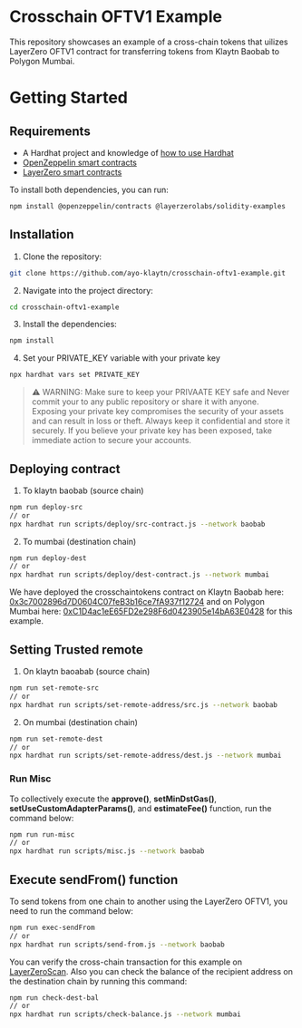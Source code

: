 # Crosschain OFTV1 Example

This repository showcases an example of a cross-chain tokens that uilizes LayerZero OFTV1 contract for transferring tokens from Klaytn Baobab to Polygon Mumbai.


# Getting Started

## Requirements

* A Hardhat project and knowledge of [how to use Hardhat](https://docs.klaytn.foundation/content/getting-started/hardhat)
* [OpenZeppelin smart contracts](https://github.com/OpenZeppelin/openzeppelin-contracts)
* [LayerZero smart contracts](https://github.com/LayerZero-Labs/solidity-examples)

To install both dependencies, you can run:

```bash
npm install @openzeppelin/contracts @layerzerolabs/solidity-examples

```

## Installation

1. Clone the repository:

```bash
git clone https://github.com/ayo-klaytn/crosschain-oftv1-example.git
```

2. Navigate into the project directory:

```bash
cd crosschain-oftv1-example
```

3. Install the dependencies:

```bash
npm install
```

4. Set your PRIVATE_KEY variable with your private key

```bash
npx hardhat vars set PRIVATE_KEY
```

> ⚠️ WARNING: Make sure to keep your PRIVAATE KEY safe and Never commit your to any public repository or share it with anyone. Exposing your private key compromises the security of your assets and can result in loss or theft. Always keep it confidential and store it securely. If you believe your private key has been exposed, take immediate action to secure your accounts.

## Deploying contract

1. To klaytn baobab (source chain)

```bash
npm run deploy-src
// or
npx hardhat run scripts/deploy/src-contract.js --network baobab
```

2. To mumbai (destination chain)

```bash
npm run deploy-dest
// or
npx hardhat run scripts/deploy/dest-contract.js --network mumbai
```

We have deployed the crosschaintokens contract on Klaytn Baobab here: [0x3c7002896d7D0604C07feB3b16ce7fA937f12724](https://baobab.klaytnscope.com/account/0x3c7002896d7D0604C07feB3b16ce7fA937f12724) and on Polygon Mumbai here: [0xC1D4ac1eE65FD2e298F6d0423905e14bA63E0428](https://mumbai.polygonscan.com/address/0xC1D4ac1eE65FD2e298F6d0423905e14bA63E0428) for this example.

## Setting Trusted remote

1. On klaytn baoabab (source chain)

```bash
npm run set-remote-src
// or
npx hardhat run scripts/set-remote-address/src.js --network baobab
```

2. On mumbai (destination chain)

```bash
npm run set-remote-dest
// or 
npx hardhat run scripts/set-remote-address/dest.js --network mumbai
```

### Run Misc
To collectively execute the **approve()**, **setMinDstGas()**, **setUseCustomAdapterParams()**, and **estimateFee()** function, run the command below:

```bash
npm run run-misc
// or 
npx hardhat run scripts/misc.js --network baobab
```

## Execute sendFrom() function
To send tokens from one chain to another using the LayerZero OFTV1, you need to run the command below:

```bash
npm run exec-sendFrom
// or
npx hardhat run scripts/send-from.js --network baobab
```

You can verify the cross-chain transaction for this example on [LayerZeroScan](https://testnet.layerzeroscan.com/10150/address/0x3c7002896d7d0604c07feb3b16ce7fa937f12724/message/10109/address/0xc1d4ac1ee65fd2e298f6d0423905e14ba63e0428/nonce/1). Also you can check the balance of the recipient address on the destination chain by running this command: 

```bash
npm run check-dest-bal
// or
npx hardhat run scripts/check-balance.js --network mumbai
```



